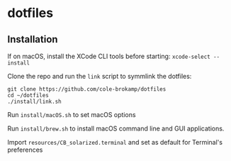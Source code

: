 # dotfiles

## Installation

If on macOS, install the XCode CLI tools before starting: `xcode-select --install`

Clone the repo and run the `link` script to symmlink the dotfiles:

```
git clone https://github.com/cole-brokamp/dotfiles
cd ~/dotfiles
./install/link.sh
```

Run `install/macOS.sh` to set macOS options

Run `install/brew.sh` to install macOS command line and GUI applications.

Import `resources/CB_solarized.terminal` and set as default for Terminal's preferences

